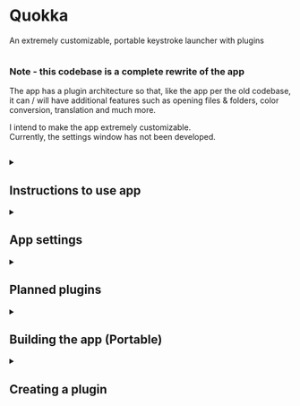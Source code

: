 # Quokka
An extremely customizable, portable keystroke launcher with plugins

```
```

### Note - this codebase is a complete rewrite of the app

The app has a plugin architecture so that, like the app per the old codebase, it can / will have additional features such as opening files & folders, color conversion, translation and much more.

I intend to make the app extremely customizable.<br>
Currently, the settings window has not been developed.

```
```

<details>
<summary>
<h2>Instructions to use app</h2>
</summary>

To use the app, run Quokka.exe

| Default Keyboard shortcut | Use |
|-----:|-----------|
| Left Win + Space | launches the search bar |
| arrow keys | select items |
| enter key | executes an item |
| menu key | shows context pane for item |

The Tray task icon context menu can be used to:
 - launch the search window
 - open the settings file
 - open the PlugBoard
 - exit the app


To add a plugin, download it to the PlugBoard folder<br>
If you do not wish to use a plugin, simply delete the appropriate folder in the PlugBoard

---

### Special commands
<b>special commands are case-sensitive</b> to ensure they do not interfere with other functions of the app or plugins<br><br>
| Command (Case Sensitive) | Use | Plugin |
|-----:|-----------|-----------|
| ```AllApps``` | list all installed apps | ```InstalledApps``` |

</details>

<details>
<summary>
<h2>App settings</h2>
</summary>
All settings are <b>loaded when the search window is created</b>, meaning that you can modify them and see how they look while the app is still running in the background.
<br><br>
The only exception to this is the 'icon for the tray task' setting
<br><br>
Plugins may have their <b>own, specific settings files</b> in their respective folders in the PlugBoard. You can open The PlugBoard using the Tray Task Icon context menu
<br>

---

App settings (excluding plugins):
<details>
<summary>
<h3>General settings</h3>
</summary>

| Setting name | Use | Default Value |
|-----:|-----------|-----------|
| WindowHotKey | Open Search Window | Left Win + Space |
</details>

<details>
<summary>
<h3>Style settings</h3>
</summary>

<h4>Window</h4>

| Setting name | Use | Default Value |
|-----:|-----------|-----------|
| WindowTopMargin | top margin | screen height / 3 |


<details>
<summary>
<h4>Search bar</h4>
</summary>

| Setting name | Use | Default Value |
|-----:|-----------|-----------|
| SearchBarColor | color | White |
| SearchBarRounding | corner radius | 32 |
| SearchBarBorderColor | border color | Black |
| SearchBarBorderSize | border thickness | ? |
| SearchBarHeight | height | 64 |
| SearchBarWidth | width | screen width / 2 |
| SearchIconWidth | icon width | 64 |
| SearchIcon | icon file | ? |

<h5>Entry field</h5>

| Setting name | Use | Default Value |
|-----:|-----------|-----------|
| SearchFieldTxtColor | text color | Black |
| SearchFieldTxtSelColor | select color | Black |
| SearchFieldHeight | height | ? |
| SearchFieldWidth | ? | ? |
| SearchFieldMargin | ? | ? |
| SearchFieldFont | font family | ? |
| SearchFieldTxtSize | font size | 24 |
| SearchFieldPlaceholder | placeholder text | ? |
| SearchFieldPlaceholderMargin | placeholder margin | ? |
| SearchFieldPlaceholderColor | placeholder color | ? |
| SearchFieldPlaceholderSize | placeholder font size | ? |
| SearchFieldPlaceholderFont | placeholder font family | ? |
</details>

<details>
<summary>
<h4>Results List</h4>
</summary>

<details>
<summary>
<h5>Container</h5>
</summary>

| Setting name | Use | Default Value |
|-----:|-----------|-----------|
| ListContainerMargin | margin | ? |
| ListContainerBorderColor | border color | ? |
| ListContainerBorderThickness | border thickness | ? |
| ListContainerRounding | corner radius | 15 |
| ListContainerColor | background color | white |
| ListContainerMinHeight | Min Height | ? |
| ListContainerWidth | width | ? |
</details>

<details>
<summary>
<h5>List</h5>
</summary>

| Setting name | Use | Default Value |
|-----:|-----------|-----------|
| ListMargin | margin | ? |

<details>
<summary>
<h6>Scroll Bar Background</h4>
</summary>

| Setting name | Use | Default Value |
|-----:|-----------|-----------|
| ScrollBarBgVisibility | visibility | ? |
| ScrollBarBgColor | color | ? |
| ScrollBarBgRounding | corner radius | ? |
| ScrollBarBgBorderColor | border color | ? |
| ScrollBarBgBorderThickness | border thickness | ? |
| ScrollBarBgWidth | width | ? |
| ScrollBarBgMargin | margin | ? |
</details>

<details>
<summary>
<h6>Scroll Bar Thumb Background</h6>
</summary>

| Setting name | Use | Default Value |
|-----:|-----------|-----------|
| ScrollThumbBgVisibility | visibility | ? |
| ScrollThumbBgColor | color | ? |
| ScrollThumbBgRounding | corner radius | ? |
| ScrollThumbBgBorderColor | border color | ? |
| ScrollThumbBgBorderThickness | border thickness | ? |
| ScrollThumbBgWidth | width | ? |
| ScrollThumbBgMargin | margin | ? |
</details>

<details>
<summary>
<h6>Scroll Bar Thumb</h6>
</summary>

| Setting name | Use | Default Value |
|-----:|-----------|-----------|
| ScrollThumbVisibility | visibility | ? |
| ScrollThumbColor | color | ? |
| ScrollThumbRounding | corner radius | ? |
| ScrollThumbBorderColor | border color | ? |
| ScrollThumbBorderThickness | border thickness | ? |
| ScrollThumbWidth | width | ? |
| ScrollThumbMargin | margin | ? |
</details>
</details>




<details>
<summary>
<h5>List item</h5>
</summary>

| Setting name | Use | Default Value |
|-----:|-----------|-----------|
| ListItemBorderThickness | border thickness | ? |
| ListItemHoverBorderColor | hover border color | ? |
| ListItemHoverBgColor | hover background color | ? |
| ListItemSelectedBorderColor | selected border color | ? |
| ListItemSelectedBgColor | selected background color | ? |
| ListItemRounding | corner radius | 15 |
| ListItemMargin | margin | ? |
| ListItemIconSize | icon size | ? |
| ListItemTextMargin | text margin (from icon) | ? |
| ListItemNameFont | name font family | ? |
| ListItemNameSize | name size | ? |
| ListItemNameColor | name color | ? |
| ListItemDescFont | description font family | ? |
| ListItemDescSize | description size | ? |
| ListItemDescColor | description color | ? |

<details>
<summary>
<h6>Context Pane</h6>
</summary>
Context panes are implemented by plugins. If an item does not use these settings, it is due to how the plugin's author developed the context pane.
<br><br>

| Setting name | Use | Default Value |
|-----:|-----------|-----------|
| ContextPaneBorderColor | ? | ? |
| ContextPaneBorderThickness | ? | ? |
| ContextPaneCornerRounding | ? | ? |
| ContextPaneBackground | ? | ? |
| ContextPaneMinHeight | ? | ? |

<details>
<summary>
<h5>List</h5>
</summary>

| Setting name | Use | Default Value |
|-----:|-----------|-----------|
| ContextPaneListMargin | margin | ? |
| ContextButtonBackgroundOnHover | ? | ? |
| ContextButtonContentMargin | ? | ? |

<details>
<summary>
<h6>Scroll Bar Background</h4>
</summary>

| Setting name | Use | Default Value |
|-----:|-----------|-----------|
| ContextPaneScrollBarBgVisibility | visibility | ? |
| ContextPaneScrollBarBgColor | color | ? |
| ContextPaneScrollBarBgRounding | corner radius | ? |
| ContextPaneScrollBarBgBorderColor | border color | ? |
| ContextPaneScrollBarBgBorderThickness | border thickness | ? |
| ContextPaneScrollBarBgWidth | width | ? |
| ContextPaneScrollBarBgMargin | margin | ? |
</details>

<details>
<summary>
<h6>Scroll Bar Thumb Background</h6>
</summary>

| Setting name | Use | Default Value |
|-----:|-----------|-----------|
| ContextPaneScrollThumbBgVisibility | visibility | ? |
| ContextPaneScrollThumbBgColor | color | ? |
| ContextPaneScrollThumbBgRounding | corner radius | ? |
| ContextPaneScrollThumbBgBorderColor | border color | ? |
| ContextPaneScrollThumbBgBorderThickness | border thickness | ? |
| ContextPaneScrollThumbBgWidth | width | ? |
| ContextPaneScrollThumbBgMargin | margin | ? |
</details>

<details>
<summary>
<h6>Scroll Bar Thumb</h6>
</summary>

| Setting name | Use | Default Value |
|-----:|-----------|-----------|
| ContextPaneScrollThumbVisibility | visibility | ? |
| ContextPaneScrollThumbColor | color | ? |
| ContextPaneScrollThumbRounding | corner radius | ? |
| ContextPaneScrollThumbBorderColor | border color | ? |
| ContextPaneScrollThumbBorderThickness | border thickness | ? |
| ContextPaneScrollThumbWidth | width | ? |
| ContextPaneScrollThumbMargin | margin | ? |
</details>

</details>

</details>
</details>


</details>
</details>

---

</details>



<details>
<summary>
<h2>Planned plugins</h2>
</summary>

In order of priority:

| Developed? | Plugin |
|-----:|-----------|
|     ✅| installed app launcher |
|     ▢| portable app launcher |
|     ▢| file/folder - everything - with preview pane |
|     ▢| sharex integration |
|     ▢| calculator |
|     ▢| os power commands (logout, lock, sleep, chutdown, etc.) |
|     ▢| control panel shortcuts |
|     ▢| Windows settings |
|     ▢| IP & MAC address |
|     ▢| cli commands - powershell |
|     ▢| dictionary |
|     ▢| unicode character lookup |
|     ▢| color space conversion |
|     ▢| unit conversion |
|     ▢| currency conversion |
|     ▢| translate |
|     ▢| lorem ipsum generator |
|     ▢| emoji lookup |
|     ▢| url opener |
|     ▢| wikipedia search |
|     ▢| clipboard manager |
|     ▢| keepass integration |
|     ▢| Timezone converter |
|     ▢| workflows - launch multiple shortcuts at once - see below |

</details>



<details>
<summary>
<h2>Building the app (Portable)</h2>
</summary>

1. open Visual Studio & clone Quokka<br>

2. Build solution<br>

3. copy Debug folder (in bin) for Quokka project to desired location (e.g. USB drive)

> (You may rename the folder to, for e.g., 'Quokka')<br>
4. (Download / Delete) any plugins you (do / do not) wish to use<br>(In the PlugBoard folder)<br>
> (3 plugins are included with the source code - InstalledApps, ShowTypedText and TypedText)

> The TypedText and ShowTypedText plugins are meant as demos and examples of plugins and will not be included in the final release

</details>



<details>
<summary>
<h2>Creating a plugin</h2>
</summary>


1. open Visual Studio & clone Quokka
2. in the solution, create a project of type WPF class library, naming it "Plugin_*YourPluginNameHere*"<br>
3. rename the cs file to "Plugin_*YourPluginNameHere*"
4. edit the project file to look like the following:<br>
   > The following is part of the ShowTypedText plugin:<br>
```
<Project Sdk="Microsoft.NET.Sdk">

  <PropertyGroup>
    <TargetFramework>net6.0-windows</TargetFramework>
    <Nullable>enable</Nullable>
    <UseWPF>true</UseWPF>

    // add the following:

    <PublishSingleFile>true</PublishSingleFile>
    <SelfContained>true</SelfContained>
	<DebugType>embedded</DebugType>
    <Product>Plugin_ShowTypedText</Product>
    <AppendTargetFrameworkToOutputPath>false</AppendTargetFrameworkToOutputPath>
    <AppendRuntimeIdentifierToOutputPath>false</AppendRuntimeIdentifierToOutputPath>
    <BaseOutputPath>..\Quokka\bin\Debug\PlugBoard\Plugin_ShowTypedText</BaseOutputPath>

    // up to here

  </PropertyGroup>

  <ItemGroup>
    <ProjectReference Include="..\Quokka\Quokka.csproj" /> // this is added for you (see step 5)
  </ItemGroup>

</Project>
```
5. The project will need a reference to Quokka. To add this, right click on the project in the solution explorer, click on add project reference and tick Quokka.
6. In the cs file add
```
using Quokka.Plugger.Contracts;
using Quokka;
```
and create a ListItem class for your item type.<br>
> e.g., the following is part of the ShowTypedText plugin:
```
class TypedTextItem : ListItem {
        public string query;
        public TypedTextItem(string query) { 
            this.name = "Typed:" + query;
            this.query = query;
            this.description = "The search field contains the above text";
            this.icon = new BitmapImage(new Uri(
                Environment.CurrentDirectory + "\\Config\\Resources\\information.png"));
        }

        //When item is selected, copy text
        public override void execute() {
            Clipboard.SetText(query);
            App.Current.MainWindow.Close();
        }
}
```
7. create a class that inherits from IPlugger<br> (this is in the same namespace and can go in the same file)<br>
> e.g., The following is part of the ShowTypedText plugin:
```
public partial class ShowTypedText : IPlugger {

        public ShowTypedText() {}
 
        public string PluggerName { get; set; } = "ShowTypedText";

        /// <summary>  
        /// This will get called when user types a query into the search field
        /// </summary>  
        public List<ListItem> OnQueryChange(string query) {
            List<ListItem> ItemList = new List<ListItem>();
            ItemList.Add(new ShowTypedTextItem(query));
            return ItemList;
        }

        public List<String> SpecialCommands() {
            return new List<String>();
        }

        public List<ListItem> OnSpecialCommand(string command) {
            return new List<ListItem>();
        }

        public void OnAppStartup() { }

        public void OnAppShutdown() { }

        public void OnSearchWindowStartup() { }

    }
```
OnQueryChange is the method that is called by the SearchWindow when a user types in a query<br>
In this method, you should create your list item objects, filter them (if needed), and return them in a list<br>

8. Every plugin (for now) will need a context pane for its item type

- In the project, add a WPF Page <b>called 'ContextPane'</b>
- ensure ContextPane : Page (inherits page)
- add information / extra actions to the pane
> e.g., The following is part of the ShowTypedText plugin:
```
<Page x:Class="Plugin_ShowTypedText.ContextPane"
    ...
    d:DesignHeight="300" d:DesignWidth="800"
    Title="ContextPane"
    KeyDown="Page_KeyDown">

    <Border ...>

        <Grid Margin="10" VerticalAlignment="Center" HorizontalAlignment="Center">

            ...

            <Grid Grid.Column="0">

                ...

                <Image Grid.Row="0" x:Name="DetailsImage"/>
                <TextBlock TextWrapping="Wrap"
                    Text="You typed the text after 'Typed:'" Grid.Row="1" Padding="10"/>
                <TextBlock TextWrapping="Wrap"
                    Text="" Grid.Row="2" x:Name="text" Padding="10"/>
            </Grid>

            <Grid Grid.Column="1">

                <ListView
                    ScrollViewer.HorizontalScrollBarVisibility="Disabled"
                    HorizontalContentAlignment="Center" x:Name="ButtonsListView">

                    <ui:Button Content="Copy the text" Padding="10" Click="CopyText"/>
                    <ui:Button Content="Another 'Copy the text' button"
                        Padding="10"  Click="CopyText"/>
                    <ui:Button Content="Another 'Copy the text' button"
                        Padding="10"  Click="CopyText"/>
                </ListView>

            </Grid>
        </Grid>
    </Border>
</Page>
```

```
using Quokka;
...

namespace Plugin_ShowTypedText {

    public partial class ContextPane : Page{

        private Quokka.ListItem Item;

        public ContextPane() {
            InitializeComponent();
            this.Item = (Application.Current.MainWindow as SearchWindow).SelectedItem;
            DetailsImage.Source = this.Item.icon;
            text.Text = Item.name;
        }

        ...

        private void Page_KeyDown(object sender, KeyEventArgs e) {
            ButtonsListView.Focus();
            switch (e.Key){
                case Key.Enter:

                    if ((ButtonsListView.SelectedIndex == -1)) ButtonsListView.SelectedIndex = 0;

                    Wpf.Ui.Controls.Button currentButton = 
                        (ButtonsListView.SelectedItem as Wpf.Ui.Controls.Button);
                    currentButton.RaiseEvent(new 
                        RoutedEventArgs(Wpf.Ui.Controls.Button.ClickEvent));
                    break;
                case Key.Down:
                    if ((ButtonsListView.SelectedIndex == -1)) {
                        ButtonsListView.SelectedIndex = 1;
                    } else if (ButtonsListView.SelectedIndex == ButtonsListView.Items.Count - 1) {
                        ButtonsListView.SelectedIndex = 0;
                    } else {
                        ButtonsListView.SelectedIndex++;
                    }
                    ButtonsListView.ScrollIntoView(ButtonsListView.SelectedItem);
                    break;
                case Key.Up:
                    if ((ButtonsListView.SelectedIndex == -1) ||
                        (ButtonsListView.SelectedIndex == 0)) {

                        ButtonsListView.SelectedIndex = ButtonsListView.Items.Count - 1;

                    } else {
                        ButtonsListView.SelectedIndex--;
                    }
                    ButtonsListView.ScrollIntoView(ButtonsListView.SelectedItem);
                    break;
                case Key.Apps: //This is the menu key
                    (Application.Current.MainWindow as SearchWindow).contextPane.Visibility
                        = Visibility.Collapsed;
                    (Application.Current.MainWindow as SearchWindow).searchBox.Focus();

                    //makes showing a new pane more reliable
                    (Application.Current.MainWindow as SearchWindow).contextPane.Source = null;
                    break;
                default:
                    return;
            }
            e.Handled = true;
        }
    }
}
```
9. Build the solution<br>

<b>Done!</b> You have created a plugin for the app and can start using it.<br>
To stop using it, delete the appropriate folder from the PlugBoard
</details>